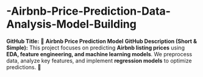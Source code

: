 # -Airbnb-Price-Prediction-Data-Analysis-Model-Building
**GitHub Title:**   🏡 **Airbnb Price Prediction Model**    **GitHub Description (Short &amp; Simple):**   This project focuses on predicting **Airbnb listing prices** using **EDA, feature engineering, and machine learning models**. We preprocess data, analyze key features, and implement **regression models** to optimize predictions. 🚀
